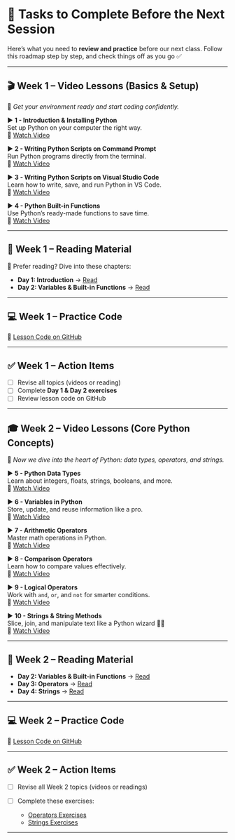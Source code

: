 
# 🚀 Tasks to Complete Before the Next Session

Here’s what you need to **review and practice** before our next class. Follow this roadmap step by step, and check things off as you go ✅

---

## 🎬 Week 1 – Video Lessons (Basics & Setup)

🎯 *Get your environment ready and start coding confidently.*

▶️ **1 - Introduction & Installing Python**  
Set up Python on your computer the right way.  
🔗 [Watch Video](https://www.youtube.com/watch?v=LHRn9NMNBCQ&index=2)

▶️ **2 - Writing Python Scripts on Command Prompt**  
Run Python programs directly from the terminal.  
🔗 [Watch Video](https://www.youtube.com/watch?v=4wHcxslGFCw&index=3)

▶️ **3 - Writing Python Scripts on Visual Studio Code**  
Learn how to write, save, and run Python in VS Code.  
🔗 [Watch Video](https://www.youtube.com/watch?v=B1Y0GAhW9D4&index=4)

▶️ **4 - Python Built-in Functions**  
Use Python’s ready-made functions to save time.  
🔗 [Watch Video](https://www.youtube.com/watch?v=B1Y0GAhW9D4&index=4)

---

## 📘 Week 1 – Reading Material

📖 Prefer reading? Dive into these chapters:

* **Day 1: Introduction** → [Read](https://github.com/Asabeneh/30-Days-Of-Python/tree/master)
* **Day 2: Variables & Built-in Functions** → [Read](https://github.com/Asabeneh/30-Days-Of-Python/blob/master/02_Day_Variables_builtin_functions/02_variables_builtin_functions.md)

---

## 💻 Week 1 – Practice Code

🔗 [Lesson Code on GitHub](https://github.com/Asabeneh/python-autumn-2025)

---

## ✅ Week 1 – Action Items

* [ ] Revise all topics (videos or reading)
* [ ] Complete **Day 1 & Day 2 exercises**
* [ ] Review lesson code on GitHub

---

## 🎓 Week 2 – Video Lessons (Core Python Concepts)

🎯 *Now we dive into the heart of Python: data types, operators, and strings.*

▶️ **5 - Python Data Types**  
Learn about integers, floats, strings, booleans, and more.  
🔗 [Watch Video](https://youtu.be/khf-fnbnhjs?si=WXI0eBYtgO_AqWnz)

▶️ **6 - Variables in Python**  
Store, update, and reuse information like a pro.  
🔗 [Watch Video](https://youtu.be/0MxSxtVQQ04?si=3VDzaB4krxrQFu6f)

▶️ **7 - Arithmetic Operators**  
Master math operations in Python.  
🔗 [Watch Video](https://youtu.be/cetbgfFMK3A?si=wLuYZnIJMcaux8T-)

▶️ **8 - Comparison Operators**  
Learn how to compare values effectively.  
🔗 [Watch Video](https://youtu.be/3MNPBFmELys?si=hbjEIpqD1sTpbriB)

▶️ **9 - Logical Operators**  
Work with `and`, `or`, and `not` for smarter conditions.  
🔗 [Watch Video](https://youtu.be/OMMF2zHGXlM?si=1c5oIjSCevGhaBLq)

▶️ **10 - Strings & String Methods**  
Slice, join, and manipulate text like a Python wizard 🧙‍♂️  
🔗 [Watch Video](https://www.youtube.com/watch?v=m8otfcdOA3E&index=10)

---

## 📘 Week 2 – Reading Material

* **Day 2: Variables & Built-in Functions** → [Read](https://github.com/Asabeneh/30-Days-Of-Python/blob/master/02_Day_Variables_builtin_functions/02_variables_builtin_functions.md)
* **Day 3: Operators** → [Read](https://github.com/Asabeneh/30-Days-Of-Python/blob/master/03_Day_Operators/03_operators.md)
* **Day 4: Strings** → [Read](https://github.com/Asabeneh/30-Days-Of-Python/blob/master/04_Day_Strings/04_strings.md)

---

## 💻 Week 2 – Practice Code

🔗 [Lesson Code on GitHub](https://github.com/Asabeneh/python-autumn-2025)

---

## ✅ Week 2 – Action Items

* [ ] Revise all Week 2 topics (videos or readings)
* [ ] Complete these exercises:

  * [Operators Exercises](https://github.com/Asabeneh/30-Days-Of-Python/blob/master/03_Day_Operators/03_operators.md#-exercises---day-3)
  * [Strings Exercises](https://github.com/Asabeneh/30-Days-Of-Python/blob/master/04_Day_Strings/04_strings.md#-exercises---day-4)

---
